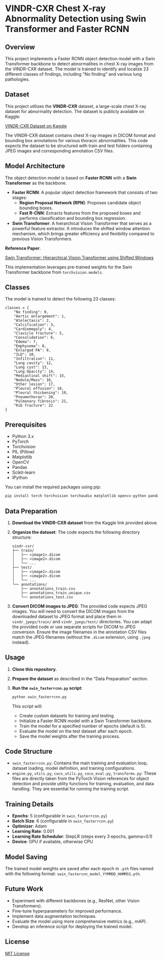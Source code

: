 # VINDR-CXR Chest X-ray Abnormality Detection using Swin Transformer and Faster RCNN

## Overview

This project implements a Faster RCNN object detection model with a Swin Transformer backbone to detect abnormalities in chest X-ray images from the VINDR-CXR dataset. The model is trained to identify and localize 23 different classes of findings, including "No finding" and various lung pathologies.

## Dataset

This project utilizes the **VINDR-CXR** dataset, a large-scale chest X-ray dataset for abnormality detection. The dataset is publicly available on Kaggle:

[VINDR-CXR Dataset on Kaggle](https://www.google.com/url?sa=E&source=gmail&q=https://www.kaggle.com/datasets/vinmecdata/vindrcxr)

The VINDR-CXR dataset contains chest X-ray images in DICOM format and bounding box annotations for various thoracic abnormalities. This code expects the dataset to be structured with train and test folders containing JPEG images and corresponding annotation CSV files.

## Model Architecture

The object detection model is based on **Faster RCNN** with a **Swin Transformer** as the backbone.

  * **Faster RCNN**: A popular object detection framework that consists of two stages:
      * **Region Proposal Network (RPN)**: Proposes candidate object bounding boxes.
      * **Fast R-CNN**: Extracts features from the proposed boxes and performs classification and bounding box regression.
  * **Swin Transformer**: A hierarchical Vision Transformer that serves as a powerful feature extractor. It introduces the shifted window attention mechanism, which brings greater efficiency and flexibility compared to previous Vision Transformers.

**Reference Paper**:

[Swin Transformer: Hierarchical Vision Transformer using Shifted Windows](https://www.google.com/url?sa=E&source=gmail&q=https://arxiv.org/abs/2103.14030)

This implementation leverages pre-trained weights for the Swin Transformer backbone from `torchvision.models`.

## Classes

The model is trained to detect the following 23 classes:

```
classes = {
    "No finding": 0,
    "Aortic enlargement": 1,
    "Atelectasis": 2,
    "Calcification": 3,
    "Cardiomegaly": 4,
    "Clavicle fracture": 5,
    "Consolidation": 6,
    "Edema": 7,
    "Emphysema": 8,
    "Enlarged PA": 9,
    "ILD": 10,
    "Infiltration": 11,
    "Lung cavity": 12,
    "Lung cyst": 13,
    "Lung Opacity": 14,
    "Mediastinal shift": 15,
    "Nodule/Mass": 16,
    "Other lesion": 17,
    "Pleural effusion": 18,
    "Pleural thickening": 19,
    "Pneumothorax": 20,
    "Pulmonary fibrosis": 21,
    "Rib fracture": 22
}
```

## Prerequisites

  * Python 3.x
  * PyTorch
  * Torchvision
  * PIL (Pillow)
  * Matplotlib
  * OpenCV
  * Pandas
  * Scikit-learn
  * IPython

You can install the required packages using pip:

```bash
pip install torch torchvision torchaudio matplotlib opencv-python pandas scikit-learn ipython Pillow
```

## Data Preparation

1.  **Download the VINDR-CXR dataset** from the Kaggle link provided above.

2.  **Organize the dataset**:  The code expects the following directory structure:

    ```
    vindr-cxr/
    ├── train/
    │   ├── <image1>.dicom
    │   ├── <image2>.dicom
    │   └── ...
    ├── test/
    │   ├── <image1>.dicom
    │   ├── <image2>.dicom
    │   └── ...
    └── annotations/
        ├── annotations_train.csv
        ├── annotations_train_unique.csv
        └── annotations_test.csv
    ```

3.  **Convert DICOM images to JPEG**: The provided code expects JPEG images. You will need to convert the DICOM images from the downloaded dataset to JPEG format and place them in `vindr_jpegs/train/` and `vindr_jpegs/test/` directories. You can adapt the provided code or use separate scripts for DICOM to JPEG conversion. Ensure the image filenames in the annotation CSV files match the JPEG filenames (without the `.dicom` extension, using `.jpeg` instead).

## Usage

1.  **Clone this repository.**

2.  **Prepare the dataset** as described in the "Data Preparation" section.

3.  **Run the `swin_fasterrcnn.py` script**:

    ```bash
    python swin_fasterrcnn.py
    ```

    This script will:

      * Create custom datasets for training and testing.
      * Initialize a Faster RCNN model with a Swin Transformer backbone.
      * Train the model for a specified number of epochs (default is 5).
      * Evaluate the model on the test dataset after each epoch.
      * Save the model weights after the training process.

## Code Structure

  * `swin_fasterrcnn.py`: Contains the main training and evaluation loop, dataset loading, model definition, and training configurations.
  * `engine.py`, `utils.py`, `coco_utils.py`, `coco_eval.py`, `transforms.py`: These files are directly taken from the PyTorch Vision references for object detection and provide utility functions for training, evaluation, and data handling. They are essential for running the training script.

## Training Details

  * **Epochs**: 5 (configurable in `swin_fasterrcnn.py`)
  * **Batch Size**: 6 (configurable in `swin_fasterrcnn.py`)
  * **Optimizer**: Adam
  * **Learning Rate**: 0.001
  * **Learning Rate Scheduler**: StepLR (steps every 3 epochs, gamma=0.1)
  * **Device**: GPU if available, otherwise CPU

## Model Saving

The trained model weights are saved after each epoch in `.pth` files named with the following format: `swin_fastercnn_model_YYMMDD_HHMMSS.pth`.

## Future Work

  * Experiment with different backbones (e.g., ResNet, other Vision Transformers).
  * Fine-tune hyperparameters for improved performance.
  * Implement data augmentation techniques.
  * Evaluate the model using more comprehensive metrics (e.g., mAP).
  * Develop an inference script for deploying the trained model.

## License

[MIT License](https://www.google.com/url?sa=E&source=gmail&q=LICENSE)

